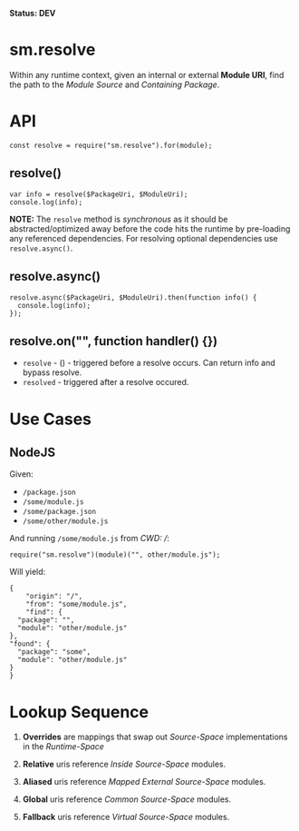 **Status: DEV**

sm.resolve
==========

Within any runtime context, given an internal or external **Module URI**, find the path to the *Module Source* and *Containing Package*.


API
===

    const resolve = require("sm.resolve").for(module);

resolve()
---------

    var info = resolve($PackageUri, $ModuleUri);
    console.log(info);

**NOTE:** The `resolve` method is *synchronous* as it should be abstracted/optimized away before the code hits the runtime by pre-loading any referenced dependencies. For resolving optional dependencies use `resolve.async()`.

resolve.async()
---------------

    resolve.async($PackageUri, $ModuleUri).then(function info() {
      console.log(info);
    });


resolve.on("<event>", function handler() {})
--------------------------------------------

  * `resolve` - () - triggered before a resolve occurs. Can return info and bypass resolve.
  * `resolved` - triggered after a resolve occured.



Use Cases
=========

NodeJS
------

Given:

  * `/package.json`
  * `/some/module.js`
  * `/some/package.json`
  * `/some/other/module.js`

And running `/some/module.js` from *CWD: /*:

	require("sm.resolve")(module)("", other/module.js");

Will yield:

	{
		"origin": "/",
		"from": "some/module.js",
		"find": {
      "package": "",
      "module": "other/module.js"
    },
    "found": {
      "package": "some",
      "module": "other/module.js"
    }
	}


Lookup Sequence
===============

  1) **Overrides** are mappings that swap out *Source-Space* implementations in the *Runtime-Space*


  2) **Relative** uris reference *Inside Source-Space* modules.


  3) **Aliased** uris reference *Mapped External Source-Space* modules.


  4) **Global** uris reference *Common Source-Space* modules.


  5) **Fallback** uris reference *Virtual Source-Space* modules.

